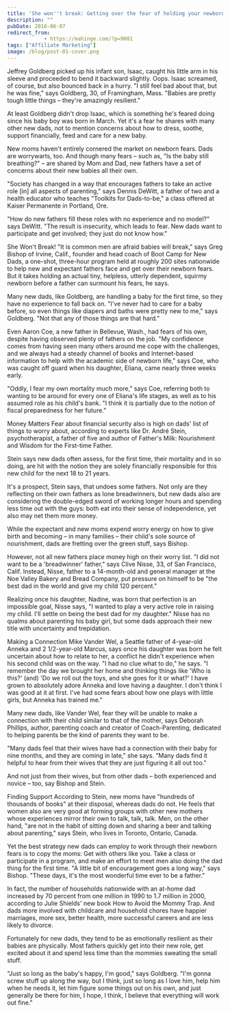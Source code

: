 ```yaml
---
title: 'She won''t break: Getting over the fear of holding your newborn for dads'
description: ""
pubDate: 2016-06-07
redirect_from:
            - https://mahinge.com/?p=9081
tags: ["Affiliate Marketing"]
image: /blog/post-01-cover.png
---
```

Jeffrey Goldberg picked up his infant son, Isaac, caught his little arm in his sleeve and proceeded to bend it backward slightly. Oops. Isaac screamed, of course, but also bounced back in a hurry. "I still feel bad about that, but he was fine," says Goldberg, 30, of Framingham, Mass. "Babies are pretty tough little things – they're amazingly resilient."

At least Goldberg didn't drop Isaac, which is something he's feared doing since his baby boy was born in March. Yet it's a fear he shares with many other new dads, not to mention concerns about how to dress, soothe, support financially, feed and care for a new baby.

New moms haven't entirely cornered the market on newborn fears. Dads are worrywarts, too. And though many fears – such as, "Is the baby still breathing?" – are shared by Mom and Dad, new fathers have a set of concerns about their new babies all their own.

"Society has changed in a way that encourages fathers to take an active role \[in] all aspects of parenting," says Dennis DeWitt, a father of two and a health educator who teaches "Toolkits for Dads-to-be," a class offered at Kaiser Permanente in Portland, Ore.

"How do new fathers fill these roles with no experience and no model?" says DeWitt. "The result is insecurity, which leads to fear. New dads want to participate and get involved; they just do not know how."

She Won't Break! "It is common men are afraid babies will break," says Greg Bishop of Irvine, Calif., founder and head coach of Boot Camp for New Dads, a one-shot, three-hour program held at roughly 200 sites nationwide to help new and expectant fathers face and get over their newborn fears. But it takes holding an actual tiny, helpless, utterly dependent, squirmy newborn before a father can surmount his fears, he says.

Many new dads, like Goldberg, are handling a baby for the first time, so they have no experience to fall back on. "I've never had to care for a baby before, so even things like diapers and baths were pretty new to me," says Goldberg. "Not that any of those things are that hard."

Even Aaron Coe, a new father in Bellevue, Wash., had fears of his own, despite having observed plenty of fathers on the job. "My confidence comes from having seen many others around me cope with the challenges, and we always had a steady channel of books and Internet-based information to help with the academic side of newborn life," says Coe, who was caught off guard when his daughter, Eliana, came nearly three weeks early.

"Oddly, I fear my own mortality much more," says Coe, referring both to wanting to be around for every one of Eliana's life stages, as well as to his assumed role as his child's bank. "I think it is partially due to the notion of fiscal preparedness for her future."

Money Matters Fear about financial security also is high on dads' list of things to worry about, according to experts like Dr. André Stein, psychotherapist, a father of five and author of Father's Milk: Nourishment and Wisdom for the First-time Father.

Stein says new dads often assess, for the first time, their mortality and in so doing, are hit with the notion they are solely financially responsible for this new child for the next 18 to 21 years.

It's a prospect, Stein says, that undoes some fathers. Not only are they reflecting on their own fathers as lone breadwinners, but new dads also are considering the double-edged sword of working longer hours and spending less time out with the guys: both eat into their sense of independence, yet also may net them more money.

While the expectant and new moms expend worry energy on how to give birth and becoming – in many families – their child's sole source of nourishment, dads are fretting over the green stuff, says Bishop.

However, not all new fathers place money high on their worry list. "I did not want to be a 'breadwinner' father," says Clive Nisse, 33, of San Francisco, Calif. Instead, Nisse, father to a 14-month-old and general manager at the Noe Valley Bakery and Bread Company, put pressure on himself to be "the best dad in the world and give my child 120 percent."

Realizing once his daughter, Nadine, was born that perfection is an impossible goal, Nisse says, "I wanted to play a very active role in raising my child. I'll settle on being the best dad for my daughter." Nisse has no qualms about parenting his baby girl, but some dads approach their new title with uncertainty and trepidation.

Making a Connection Mike Vander Wel, a Seattle father of 4-year-old Anneka and 2 1/2-year-old Marcus, says once his daughter was born he felt uncertain about how to relate to her, a conflict he didn't experience when his second child was on the way. "I had no clue what to do," he says. "I remember the day we brought her home and thinking things like 'Who is this?' (and) 'Do we roll out the toys, and she goes for it or what?' I have grown to absolutely adore Anneka and love having a daughter. I don't think I was good at it at first. I've had some fears about how one plays with little girls, but Anneka has trained me."

Many new dads, like Vander Wel, fear they will be unable to make a connection with their child similar to that of the mother, says Deborah Phillips, author, parenting coach and creator of Coach-Parenting, dedicated to helping parents be the kind of parents they want to be.

"Many dads feel that their wives have had a connection with their baby for nine months, and they are coming in late," she says. "Many dads find it helpful to hear from their wives that they are just figuring it all out too."

And not just from their wives, but from other dads – both experienced and novice – too, say Bishop and Stein.

Finding Support According to Stein, new moms have "hundreds of thousands of books" at their disposal, whereas dads do not. He feels that women also are very good at forming groups with other new mothers whose experiences mirror their own to talk, talk, talk. Men, on the other hand, "are not in the habit of sitting down and sharing a beer and talking about parenting," says Stein, who lives in Toronto, Ontario, Canada.

Yet the best strategy new dads can employ to work through their newborn fears is to copy the moms: Get with others like you. Take a class or participate in a program, and make an effort to meet men also doing the dad thing for the first time. "A little bit of encouragement goes a long way," says Bishop. "These days, it's the most wonderful time ever to be a father."

In fact, the number of households nationwide with an at-home dad increased by 70 percent from one million in 1990 to 1.7 million in 2000, according to Julie Shields' new book How to Avoid the Mommy Trap. And dads more involved with childcare and household chores have happier marriages, more sex, better health, more successful careers and are less likely to divorce.

Fortunately for new dads, they tend to be as emotionally resilient as their babies are physically. Most fathers quickly get into their new role, get excited about it and spend less time than the mommies sweating the small stuff.

"Just so long as the baby's happy, I'm good," says Goldberg. "I'm gonna screw stuff up along the way, but I think, just so long as I love him, help him when he needs it, let him figure some things out on his own, and just generally be there for him, I hope, I think, I believe that everything will work out fine."
